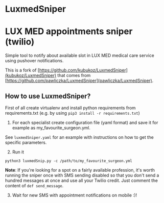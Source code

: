 # LuxmedSniper

LUX MED appointments sniper (twilio)
=======================================
Simple tool to notify about available slot in LUX MED medical care service using pushover notifications.

This is a fork of [https://github.com/kubukoz/LuxmedSniper](kubukoz/LuxmedSniper) that comes from
[https://github.com/pawliczka/LuxmedSniper](pawliczka/LuxmedSniper).

How to use LuxmedSniper?
--------------------
First of all create virtualenv and install python requirements from requirements.txt (e.g. by using `pip3 install -r requirements.txt`)

1) For each specialist create configuration file (yaml format) and save it for example as my_favourite_surgeon.yml.

See `luxmedSniper.yaml` for an example with instructions on how to get the specific parameters.

2) Run it
```
python3 luxmedSnip.py -c /path/to/my_favourite_surgeon.yml
```

**Note**: If you're looking for a spot on a fairly available profession,
it's worth running the sniper once with SMS sending disabled so that you don't send a hundred messages at once and use all your Twilio credit.
Just comment the content of `def send_message`.

3) Wait for new SMS with appointment notifications on mobile :)!

